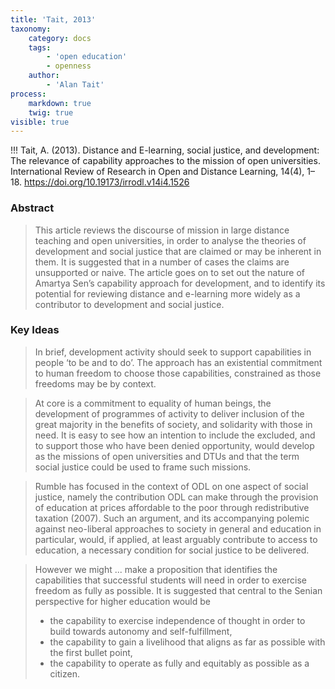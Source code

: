 ```yaml
---
title: 'Tait, 2013'
taxonomy:
    category: docs
    tags:
        - 'open education'
        - openness
    author:
        - 'Alan Tait'
process:
    markdown: true
    twig: true
visible: true
---
```


!!! Tait, A. (2013). Distance and E-learning, social justice, and development: The relevance of capability approaches to the mission of open universities. International Review of Research in Open and Distance Learning, 14(4), 1–18. https://doi.org/10.19173/irrodl.v14i4.1526





### Abstract

> This article reviews the discourse of mission in large distance teaching and open universities, in order to analyse the theories of development and social justice that are claimed or may be inherent in them. It is suggested that in a number of cases the claims are unsupported or naive. The article goes on to set out the nature of Amartya Sen’s capability approach for development, and to identify its potential for reviewing distance and e-learning more widely as a contributor to development and social justice.

### Key Ideas

> In brief, development activity should seek to support capabilities in people ‘to be and to do’. The approach has an existential commitment to human freedom to choose those capabilities, constrained as those freedoms may be by context.

> At core is a commitment to equality of human beings, the development of programmes of activity to deliver inclusion of the great majority in the benefits of society, and solidarity with those in need. It is easy to see how an intention to include the excluded, and to support those who have been denied opportunity, would develop as the missions of open universities and DTUs and that the term social justice could be used to frame such missions.

> Rumble has focused in the context of ODL on one aspect of social justice, namely the contribution ODL can make through the provision of education at prices affordable to the poor through redistributive taxation (2007). Such an argument, and its accompanying polemic against neo-liberal approaches to society in general and education in particular, would, if applied, at least arguably contribute to access to education, a necessary condition for social justice to be delivered.

> However we might ... make a proposition that identifies the capabilities that successful students will need in order to exercise freedom as fully as possible. It is suggested that central to the Senian perspective for higher education would be
> - the capability to exercise independence of thought in order to build towards autonomy and self-fulfillment,
> - the capability to gain a livelihood that aligns as far as possible with the first bullet point,
> - the capability to operate as fully and equitably as possible as a citizen.
